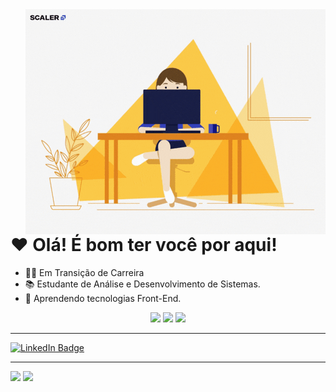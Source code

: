 <img src = "banner.gif" widht = "325px" align = "right">

# ❤ Olá! É bom ter você por aqui!


- 👩‍💻 Em Transição de Carreira 
- 📚 Estudante de Análise e Desenvolvimento de Sistemas.
- 🌱 Aprendendo tecnologias Front-End.
<p align="center">
  <img src="https://user-images.githubusercontent.com/25181517/192158954-f88b5814-d510-4564-b285-dff7d6400dad.png" width='50px'/>
  <img src="https://user-images.githubusercontent.com/25181517/183898674-75a4a1b1-f960-4ea9-abcb-637170a00a75.png" width='50px'/>
  <img src="https://user-images.githubusercontent.com/25181517/117447155-6a868a00-af3d-11eb-9cfe-245df15c9f3f.png" width='50px'/>
</p>

---

<div id="badges">
  <a href = "https://www.linkedin.com/in/amandahatayama/">
    <img src="https://img.shields.io/badge/LinkedIn-blue?style=for-the-badge&logo=linkedin&logoColor=white" alt="LinkedIn Badge"/>
  </a>
</div>

---

<div align = "left">
<img height = "200em" src="https://github-readme-stats.vercel.app/api/top-langs/?username=amanda-hatayama&show_icons=true&theme=bear&count_private=true"/>
<img height = "200em" src="https://github-readme-stats.vercel.app/api?username=Amanda-Hatayama&show_icons=true&show_icons=true&theme=bear&count_private=true" />
</div>
